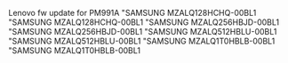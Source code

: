 Lenovo fw update for PM991A
"SAMSUNG MZALQ128HCHQ-00BL1
"SAMSUNG MZALQ128HCHQ-00BL1
"SAMSUNG MZALQ256HBJD-00BL1
"SAMSUNG MZALQ256HBJD-00BL1
"SAMSUNG MZALQ512HBLU-00BL1
"SAMSUNG MZALQ512HBLU-00BL1
"SAMSUNG MZALQ1T0HBLB-00BL1
"SAMSUNG MZALQ1T0HBLB-00BL1
